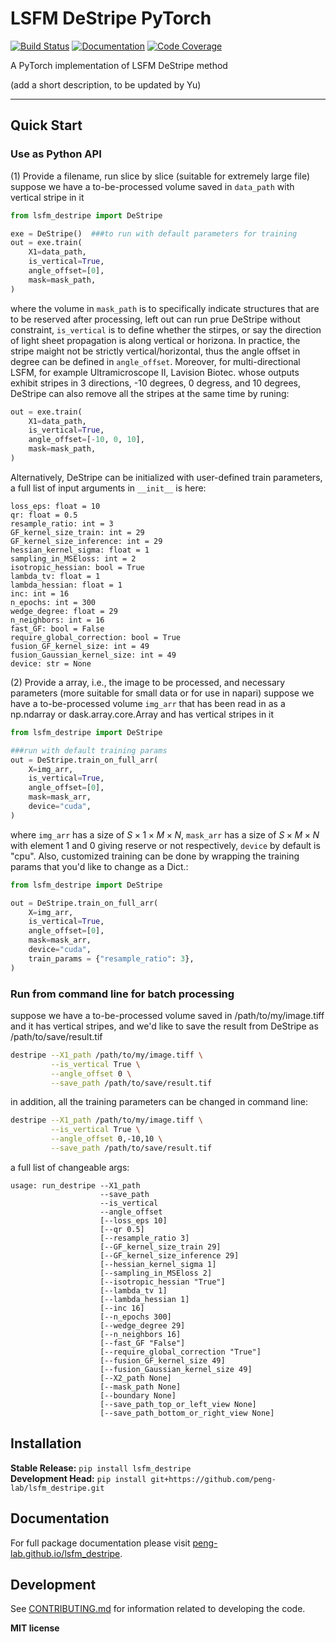 # LSFM DeStripe PyTorch

[![Build Status](https://github.com/peng-lab/lsfm_destripe/workflows/Build%20Main/badge.svg)](https://github.com/peng-lab/lsfm_destripe/actions)
[![Documentation](https://github.com/peng-lab/lsfm_destripe/workflows/Documentation/badge.svg)](https://peng-lab.github.io/lsfm_destripe/)
[![Code Coverage](https://codecov.io/gh/peng-lab/lsfm_destripe/branch/main/graph/badge.svg)](https://codecov.io/gh/peng-lab/lsfm_destripe)

A PyTorch implementation of LSFM DeStripe method

(add a short description, to be updated by Yu)

---

## Quick Start
### Use as Python API
(1) Provide a filename, run slice by slice (suitable for extremely large file)
suppose we have a to-be-processed volume saved in `data_path` with vertical stripe in it
```python
from lsfm_destripe import DeStripe

exe = DeStripe()  ###to run with default parameters for training
out = exe.train(
    X1=data_path,
    is_vertical=True,
    angle_offset=[0],
    mask=mask_path,
)
```
where the volume in `mask_path` is to specifically indicate structures that are to be reserved after processing, left out can run prue DeStripe without constraint, `is_vertical` is to define whether the stirpes, or say the direction of light sheet propagation is along vertical or horizona. In practice, the stripe maight not be strictly vertical/horizontal, thus the angle offset in degree can be defined in `angle_offset`. Moreover, for multi-directional LSFM, for example Ultramicroscope II, Lavision Biotec. whose outputs exhibit stripes in 3 directions, -10 degrees, 0 degress, and 10 degrees, DeStripe can also remove all the stripes at the same time by runing:
```python
out = exe.train(
    X1=data_path,
    is_vertical=True,
    angle_offset=[-10, 0, 10],
    mask=mask_path,
)
```
Alternatively, DeStripe can be initialized with user-defined train parameters, a full list of input arguments in `__init__` is here:
```
loss_eps: float = 10
qr: float = 0.5
resample_ratio: int = 3
GF_kernel_size_train: int = 29
GF_kernel_size_inference: int = 29
hessian_kernel_sigma: float = 1
sampling_in_MSEloss: int = 2
isotropic_hessian: bool = True
lambda_tv: float = 1
lambda_hessian: float = 1
inc: int = 16
n_epochs: int = 300
wedge_degree: float = 29
n_neighbors: int = 16
fast_GF: bool = False
require_global_correction: bool = True
fusion_GF_kernel_size: int = 49
fusion_Gaussian_kernel_size: int = 49
device: str = None
```

(2) Provide a array, i.e., the image to be processed, and necessary parameters (more suitable for small data or for use in napari)
suppose we have a to-be-processed volume `img_arr` that has been read in as a np.ndarray or dask.array.core.Array and has vertical stripes in it
```python
from lsfm_destripe import DeStripe

###run with default training params
out = DeStripe.train_on_full_arr(
    X=img_arr,
    is_vertical=True,
    angle_offset=[0],
    mask=mask_arr,
    device="cuda",
)
```
where `img_arr` has a size of $S \times 1 \times M \times N$, `mask_arr` has  a size of $S \times M \times N$ with element 1 and 0 giving reserve or not respectively, `device` by default is "cpu".
Also, customized training can be done by wrapping the training params that you'd like to change as a Dict.:
```python
from lsfm_destripe import DeStripe

out = DeStripe.train_on_full_arr(
    X=img_arr,
    is_vertical=True,
    angle_offset=[0],
    mask=mask_arr,
    device="cuda",
    train_params = {"resample_ratio": 3},
)
```
### Run from command line for batch processing
suppose we have a to-be-processed volume saved in /path/to/my/image.tiff and it has vertical stripes, and we'd like to save the result from DeStripe as /path/to/save/result.tif
```bash
destripe --X1_path /path/to/my/image.tiff \
         --is_vertical True \
         --angle_offset 0 \
         --save_path /path/to/save/result.tif
```
in addition, all the training parameters can be changed in command line:
```bash
destripe --X1_path /path/to/my/image.tiff \
         --is_vertical True \
         --angle_offset 0,-10,10 \
         --save_path /path/to/save/result.tif
```
a full list of changeable args:
```
usage: run_destripe --X1_path
                    --save_path
                    --is_vertical
                    --angle_offset
                    [--loss_eps 10]
                    [--qr 0.5]
                    [--resample_ratio 3]
                    [--GF_kernel_size_train 29]
                    [--GF_kernel_size_inference 29]
                    [--hessian_kernel_sigma 1]
                    [--sampling_in_MSEloss 2]
                    [--isotropic_hessian "True"]
                    [--lambda_tv 1]
                    [--lambda_hessian 1]
                    [--inc 16]
                    [--n_epochs 300]
                    [--wedge_degree 29]
                    [--n_neighbors 16]
                    [--fast_GF "False"]
                    [--require_global_correction "True"]
                    [--fusion_GF_kernel_size 49]
                    [--fusion_Gaussian_kernel_size 49]
                    [--X2_path None]
                    [--mask_path None]
                    [--boundary None]
                    [--save_path_top_or_left_view None]
                    [--save_path_bottom_or_right_view None]
```
## Installation

**Stable Release:** `pip install lsfm_destripe`<br>
**Development Head:** `pip install git+https://github.com/peng-lab/lsfm_destripe.git`

## Documentation

For full package documentation please visit [peng-lab.github.io/lsfm_destripe](https://peng-lab.github.io/lsfm_destripe).

## Development

See [CONTRIBUTING.md](CONTRIBUTING.md) for information related to developing the code.



**MIT license**

